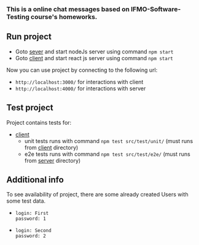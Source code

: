 ### This is a online chat messages based on IFMO-Software-Testing course's homeworks.

## Run project
* Goto [sever](/server) and start nodeJs server using command ```npm start```
* Goto [client](/client) and start react js server using command ```npm start```

Now you can use project by connecting to the following url:
* ```http://localhost:3000/``` for interactions with client
* ```http://localhost:4000/``` for interactions with server

## Test project
Project contains tests for:
* [client](/client)
  * unit tests runs with command ```npm test src/test/unit/``` (must runs from [client](/client) directory)
  * e2e tests runs with command ```npm test src/test/e2e/``` (must runs from [server](/server) directory)

## Additional info
To see availability of project, there are some already created Users with some test data.
* ```
  login: First
  password: 1
  ```
* ```
  login: Second
  password: 2
  ```
